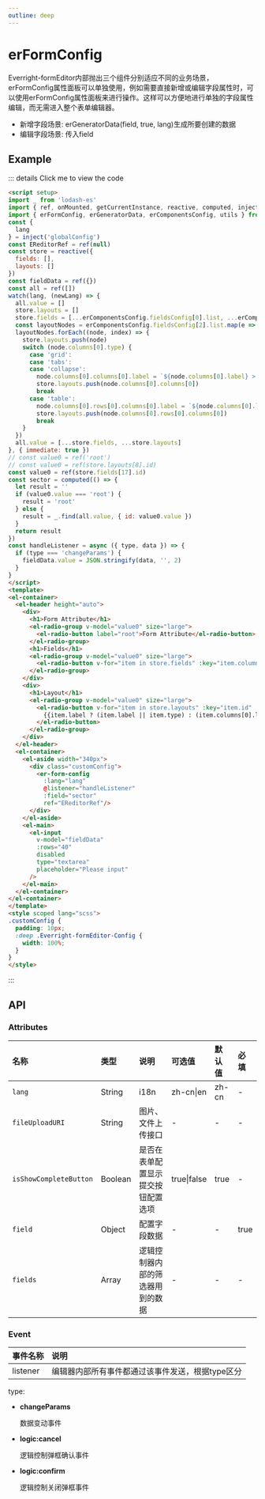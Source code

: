 ```yaml
---
outline: deep
---
```

# erFormConfig

Everright-formEditor内部抛出三个组件分别适应不同的业务场景，erFormConfig属性面板可以单独使用，例如需要直接新增或编辑字段属性时，可以使用erFormConfig属性面板来进行操作。这样可以方便地进行单独的字段属性编辑，而无需进入整个表单编辑器。

- 新增字段场景:
  erGeneratorData(field, true, lang)生成所要创建的数据
- 编辑字段场景:
  传入field

## **Example**

::: details Click me to view the code
  ```html
  <script setup>
  import _ from 'lodash-es'
  import { ref, onMounted, getCurrentInstance, reactive, computed, inject, watch } from 'vue'
  import { erFormConfig, erGeneratorData, erComponentsConfig, utils } from 'everright-formeditor'
  const {
    lang
  } = inject('globalConfig')
  const EReditorRef = ref(null)
  const store = reactive({
    fields: [],
    layouts: []
  })
  const fieldData = ref({})
  const all = ref([])
  watch(lang, (newLang) => {
    all.value = []
    store.layouts = []
    store.fields = [...erComponentsConfig.fieldsConfig[0].list, ...erComponentsConfig.fieldsConfig[1].list].map(e => erGeneratorData(e, true, newLang))
    const layoutNodes = erComponentsConfig.fieldsConfig[2].list.map(e => erGeneratorData(e, true, newLang))
    layoutNodes.forEach((node, index) => {
      store.layouts.push(node)
      switch (node.columns[0].type) {
        case 'grid':
        case 'tabs':
        case 'collapse':
          node.columns[0].columns[0].label = `${node.columns[0].label} > ${node.columns[0].columns[0].type}`
          store.layouts.push(node.columns[0].columns[0])
          break
        case 'table':
          node.columns[0].rows[0].columns[0].label = `${node.columns[0].label} > ${node.columns[0].rows[0].columns[0].type}`
          store.layouts.push(node.columns[0].rows[0].columns[0])
          break
      }
    })
    all.value = [...store.fields, ...store.layouts]
  }, { immediate: true })
  // const value0 = ref('root')
  // const value0 = ref(store.layouts[8].id)
  const value0 = ref(store.fields[17].id)
  const sector = computed(() => {
    let result = ''
    if (value0.value === 'root') {
      result = 'root'
    } else {
      result = _.find(all.value, { id: value0.value })
    }
    return result
  })
  const handleListener = async ({ type, data }) => {
    if (type === 'changeParams') {
      fieldData.value = JSON.stringify(data, '', 2)
    }
  }
</script>
<template>
  <el-container>
    <el-header height="auto">
      <div>
        <h1>Form Attribute</h1>
        <el-radio-group v-model="value0" size="large">
          <el-radio-button label="root">Form Attribute</el-radio-button>
        </el-radio-group>
        <h1>Fields</h1>
        <el-radio-group v-model="value0" size="large">
          <el-radio-button v-for="item in store.fields" :key="item.columns[0].id" :label="item.id">{{item.columns[0].label}}</el-radio-button>
        </el-radio-group>
      </div>
      <div>
        <h1>Layout</h1>
        <el-radio-group v-model="value0" size="large">
          <el-radio-button v-for="item in store.layouts" :key="item.id" :label="item.id">
            {{item.label ? (item.label || item.type) : (item.columns[0].label || item.columns[0].type)}}
          </el-radio-button>
        </el-radio-group>
      </div>
    </el-header>
    <el-container>
      <el-aside width="340px">
        <div class="customConfig">
          <er-form-config
            :lang="lang"
            @listener="handleListener"
            :field="sector"
            ref="EReditorRef"/>
        </div>
      </el-aside>
      <el-main>
        <el-input
          v-model="fieldData"
          :rows="40"
          disabled
          type="textarea"
          placeholder="Please input"
        />
      </el-main>
    </el-container>
  </el-container>
</template>
<style scoped lang="scss">
  .customConfig {
    padding: 10px;
    :deep .Everright-formEditor-Config {
      width: 100%;
    }
  }
</style>

  ```
:::

## **API**

### **Attributes**
| 名称        |      类型      |  说明 | 可选值 |  默认值 |  必填 |
| :---- | :-- | :---- | :---- | :--------- | :--------- |
| `lang` | String  | i18n | zh-cn\|en | zh-cn | - |
| `fileUploadURI` | String  | 图片、文件上传接口 | - | - | - |
| `isShowCompleteButton` | Boolean  | 是否在表单配置显示提交按钮配置选项 | true\|false  | true | - |
| `field` | Object  | 配置字段数据 | -  | - | true |
| `fields` | Array  | 逻辑控制器内部的筛选器用到的数据 | -  | - | - |

### **Event**
| 事件名称  |      说明      |
| :---- | :-- |
| listener | 编辑器内部所有事件都通过该事件发送，根据type区分 |

type:
- **changeParams**

  数据变动事件
- **logic:cancel**

  逻辑控制弹框确认事件
- **logic:confirm**

  逻辑控制关闭弹框事件
